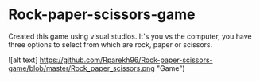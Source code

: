 # Rock-paper-scissors-game
Created this game using visual studios. 
It's you vs the computer, you have three options to select from which are rock, paper or scissors.

![alt text] https://github.com/Rparekh96/Rock-paper-scissors-game/blob/master/Rock_paper_scissors.png "Game")




